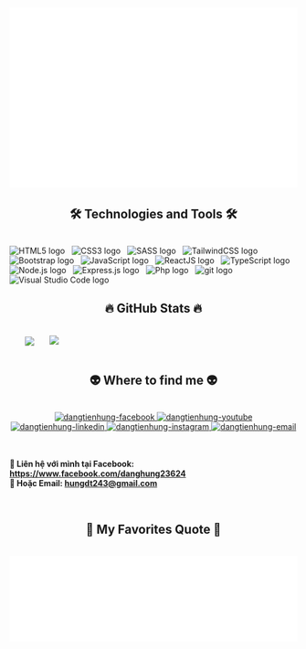 <!-- Đặng Tiến Hưng -->
<a href="#" target="_blank">
  <img src="svg/dangtienhung.svg" width="1200" alt="dangtienhung" />
</a>

<h2 align="center">🛠 Technologies and Tools 🛠</h2>
<br>
<!-- https://simpleicons.org/ -->
<span><img src="https://img.shields.io/badge/HTML5-282C34?logo=html5&logoColor=E34F26" alt="HTML5 logo" title="HTML5" height="25" /></span>
&nbsp;
<span><img src="https://img.shields.io/badge/CSS3-282C34?logo=css3&logoColor=1572B6" alt="CSS3 logo" title="CSS3" height="25" /></span>
&nbsp;
<span><img src="https://img.shields.io/badge/Sass-282C34?logo=sass&logoColor=CC6699" alt="SASS logo" title="SASS" height="25" /></span>
&nbsp;
<span><img src="https://img.shields.io/badge/Tailwind%20CSS-282C34?logo=tailwind-css&logoColor=38B2AC" alt="TailwindCSS logo" title="TailwindCSS" height="25" /></span>
&nbsp;
<span><img src="https://img.shields.io/badge/Bootstrap-282C34?logo=bootstrap&logoColor=7952B3" alt="Bootstrap logo" title="Bootstrap" height="25" /></span>
&nbsp;
<span><img src="https://img.shields.io/badge/JavaScript-282C34?logo=javascript&logoColor=F7DF1E" alt="JavaScript logo" title="JavaScript" height="25" /></span>
&nbsp;
<span><img src="https://img.shields.io/badge/ReactJS-282C34?logo=react&logoColor=61DAFB" alt="ReactJS logo" title="ReactJS" height="25" /></span>
&nbsp;
<span><img src="https://img.shields.io/badge/TypeScript-282C34?logo=typescript&logoColor=3178C6" alt="TypeScript logo" title="TypeScript" height="25" /></span>
&nbsp;
<span><img src="https://img.shields.io/badge/Node.js-282C34?logo=node.js&logoColor=00F200" alt="Node.js logo" title="Node.js" height="25" /></span>
&nbsp;
<span><img src="https://img.shields.io/badge/Express-282C34?logo=express&logoColor=FFFFFF" alt="Express.js logo" title="Express.js" height="25" /></span>
&nbsp;
<span><img src="https://img.shields.io/badge/PHP-282C34?logo=php&logoColor=D33C43" alt="Php logo" title="PHP" height="25" /></span>
&nbsp;
<span><img src="https://img.shields.io/badge/git-282C34?logo=git&logoColor=F05032" alt="git logo" title="git" height="25" /></span>
&nbsp;
<span><img src="https://img.shields.io/badge/VS%20Code-282C34?logo=visual-studio-code&logoColor=007ACC" alt="Visual Studio Code logo" title="Visual Studio Code" height="25" /></span>
&nbsp;

<br>
<h2 align="center">🔥 GitHub Stats 🔥</h2>
<!-- https://github.com/anuraghazra/github-readme-stats -->
<br>
<div align=center>
  <a href="#" title="dangtienhung">
    <img width="315" align="center" src="https://github-readme-stats.vercel.app/api/top-langs/?username=dangtienhung&hide=c%23,powershell,Mathematica,Ruby,Objective-C,Objective-C%2b%2b,Cuda&title_color=61dafb&text_color=ffffff&icon_color=61dafb&bg_color=20232a&langs_count=8&layout=compact&border_color=61dafb&hide_border=true" />
  </a>
  <a href="#" title="dangtienhung">
    <img align="right" width="434" src="https://github-readme-stats.vercel.app/api?username=dangtienhung&show_icons=true&theme=react&border_color=61dafb&hide_border=true" />
  </a>
</div>

<br>
<h2 align="center">👽 Where to find me 👽</h2>
<br>
<!-- https://icons8.com -->
<div align="center">
  <a href="https://www.facebook.com/danghung23624" target="blank">
    <img src="https://img.icons8.com/bubbles/100/000000/facebook-new.png" alt="dangtienhung-facebook" />
  </a>
  <a href="https://www.youtube.com/channel/UCTQTSVbLoaZhTbPgoV1FCNA" target="blank">
    <img src="https://img.icons8.com/bubbles/100/000000/youtube-squared.png" alt="dangtienhung-youtube" />
  </a>
  <a href="https://www.linkedin.com/in/h%C6%B0ng-%C4%91%E1%BA%B7ng-142b39232/" target="blank">
    <img src="https://img.icons8.com/bubbles/100/000000/linkedin.png" alt="dangtienhung-linkedin" />
  </a>
  <a href="https://www.instagram.com/danghung_0204/" target="blank">
    <img src="https://img.icons8.com/bubbles/100/000000/instagram.png" alt="dangtienhung-instagram" />
  </a>
  <a href="mailto:hungdt243@gmail.com" target="top">
    <img src="https://img.icons8.com/bubbles/100/000000/apple-mail.png" alt="dangtienhung-email" />
  </a>
</div>

<br>

<p>
  <br>
    <strong>🔗 Liên hệ với mình tại Facebook: 
        <a href="https://www.facebook.com/danghung23624" target="_blank">
            https://www.facebook.com/danghung23624
        </a>
    </strong>
  <br>
    <strong>📧 Hoặc Email: 
        <a href="mailto:hungdt243@gmail.com" target="_top">
            hungdt243@gmail.com
        </a>
    </strong>
</p>

<br>
<h2 align="center">📑 My Favorites Quote 📑</h2>
<br>
<a href="#" target="_blank">
    <img src="svg/dangtienhung-quotes.svg" width="846" height="150" alt="dangtienhung" />
</a>
